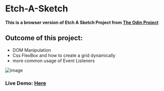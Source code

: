 # Etch-A-Sketch
**This is a browser version of Etch A Sketch Project from [The Odin Project](www.theodinproject.com)**

## Outcome of this project:
* DOM Manipulation
* Css FlexBox and how to create a grid dynamically
* more common usage of Event Listeners


![image](https://user-images.githubusercontent.com/6069906/113244669-de24df80-928b-11eb-9b11-fe2f62d63ad2.png)


### Live Demo: [Here](https://hditano.github.io/Etch-A-Sketch/)
